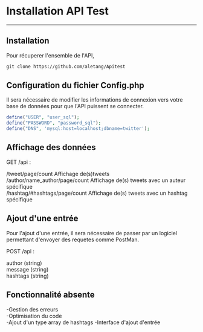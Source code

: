 # Installation API Test
---

## Installation

Pour récuperer l'ensemble de l'API,

```Markdown
git clone https://github.com/aletang/Apitest
```

## Configuration du fichier Config.php

Il sera nécessaire de modifier les informations de connexion vers votre  
base de données pour que l'API puissent se connecter.

```PHP
define("USER", "user_sql");
define("PASSWORD", "password_sql");
define("DNS", 'mysql:host=localhost;dbname=twitter');
```

## Affichage des données

GET /api :

/tweet/page/count Affichage de(s)tweets  
/author/name_author/page/count Affichage de(s) tweets avec un auteur spécifique    
/hashtag/#hashtags/page/count Affichage de(s) tweets avec un hashtag spécifique

## Ajout d'une entrée

Pour l'ajout d'une entrée, il sera nécessaire de passer par un logiciel  
permettant d'envoyer des requetes comme PostMan.

POST /api :

author (string)   
message (string)  
hashtags (string)  

## Fonctionnalité absente

-Gestion des erreurs  
-Optimisation du code  
-Ajout d'un type array de hashtags
-Interface d'ajout d'entrée
